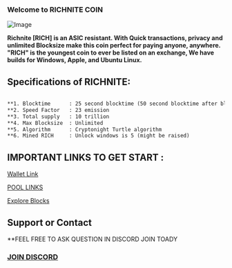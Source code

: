 ### Welcome to RICHNITE COIN 


![Image](https://cdn.discordapp.com/attachments/589835363091087385/589837465100222464/Picture100000000.png)

**Richnite [RICH] is an ASIC resistant.
With Quick transactions, privacy and unlimited Blocksize make this coin perfect for paying anyone, anywhere.
"RICH" is the youngest coin to ever be listed on an exchange, We have builds for Windows, Apple, and Ubuntu Linux.**


## Specifications of RICHNITE: 
```markdown

**1. Blocktime      : 25 second blocktime (50 second blocktime after block 100000)
**2. Speed Factor   : 23 emission 
**3. Total supply   : 10 trillion
**4. Max Blocksize  : Unlimited
**5. Algorithm      : Cryptonight Turtle algorithm  
**6. Mined RICH     : Unlock windows is 5 (might be raised)

```
## IMPORTANT LINKS TO GET START :

[Wallet Link](https://github.com/richnite-project/Richnite/releases)

[POOL LINKS](http://pool.stx.nl/RICH/#)

[Explore Blocks](http://be.stx.nl/RICH/)

## Support or Contact

**FEEL FREE TO ASK QUESTION IN DISCORD JOIN TOADY

### [JOIN DISCORD](https://discord.gg/m7rdznM)
